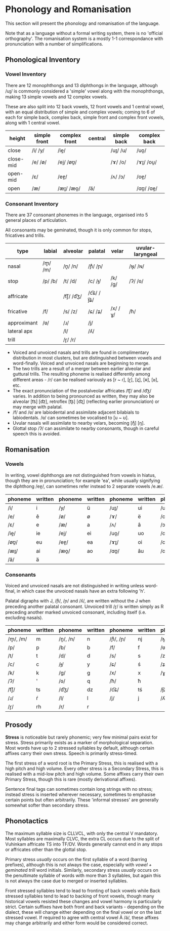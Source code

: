 # Phonology and Romanisation

This section will present the phonology and romanisation of the language.

Note that as a language without a formal writing system, there is no 'official orthography'.  The romanisation system is a mostly 1-1 correspondance with pronunciation with a number of simplifications.

## Phonological Inventory

### Vowel Inventory

There are 12 monophthongs and 13 diphthongs in the language, although /uɪ̯/ is commonly considered a 'simple' vowel along with the monophthongs, making 13 simple vowels and 12 complex vowels.  

These are also split into 12 back vowels, 12 front vowels and 1 central vowel, with an equal distribution of simple and complex vowels; coming to 6 of each for simple back, complex back, simple front and complex front vowels, along with 1 central vowel.

|height| simple front | complex front | central | simple back | complex back |
|---------|-------|---------|---|--------|---------|
|close    |/i/ /y/|/ie̯/     |   |/uɪ̯/ /u/|/uo̯/     |
|close-mid|/e/ /ø/|/ei̯/ /øʊ̯/|   |/ɤ/ /o/ |/ɤɪ̯/ /ou̯/|
|open-mid |/ɛ/    |/eɐ̯/     |   |/ʌ/ /ɔ/ |/oɐ̯/     |
|open     |/æ/    |/æɪ̯/ /æo̯/|/ä/|        |/ɑʊ̯/ /ɑe̯/|

### Consonant Inventory

There are 37 consonant phonemes in the language, organised into 5 general places of articulation.

All consonants may be geminated, though it is only common for stops, fricatives and trills.

|type       |labial |alveolar |palatal  |velar  |uvular-laryngeal|
|-----------|-------|---------|---------|-------|-------|
|nasal      |/m̥/ /m/|/n̥/ /n/  |/ɲ̊/ /ɲ/  |       |/ɴ̥/ /ɴ/|
|stop       |/p/ /b/|/t/ /d/  |/c/ /ɟ/  |/k/ /g/|/ʔ/ /ɢ/|
|affricate  |       |/t͡ʃ/ /d͡ʒ/|/c͡ɕ/ /ɟ͡ʑ/|       |       |
|fricative  |/f/    |/s/ /z/  |/ɕ/ /ʑ/  |/x/ /ɣ/|/ħ/    |
|approximant|/ʋ/    |/ɹ/      |/j/      |       |       |
|lateral apx|       |/l/      |/ʎ/      |       |       |
|trill      |       |/r̥/ /r/  |         |       |       |

- Voiced and unvoiced nasals and trills are found in complimentary distribution in most clusters, but are distinguished between vowels and word-finally.  Voiced and unvoiced nasals are beginning to merge.
- The two trills are a result of a merger between earlier alveolar and guttural trills.  The resulting phoneme is realised differently among different areas - /r/ can be realised variously as \[r ~ ɾ], \[ɽ], \[ʐ], \[ʀ], \[ʁ], etc.
- The exact pronunciation of the postalveolar affricates /t͡ʃ/ and /d͡ʒ/ varies.  In addition to being pronounced as written, they may also be alveolar \[t͡s] \[d͡z], retroflex \[t͡ʂ] \[d͡ʐ] (reflecting earlier pronunciation) or may merge with palatal.
- /f/ and /ʋ/ are labiodental and assimilate adjacent bilabials to labiodentals.  /ʋ/ can sometimes be vocalised to \[u ~ ʊ].
- Uvular nasals will assimilate to nearby velars, becoming \[ŋ̊] \[ŋ].
- Glottal stop /ʔ/ can assimilate to nearby consonants, though in careful speech this is avoided.

## Romanisation

### Vowels

In writing, vowel diphthongs are not distinguished from vowels in hiatus, though they are in pronunciation; for example 'ea', while usually signifying the diphthong /eɐ̯/, can sometimes refer instead to 2 separate vowels /e.æ/.

|phoneme|written|phoneme|written|phoneme|written|phoneme|written|
|-------|-------|-------|-------|-------|-------|-------|-------|
| /i/   | i     | /y/   | ü     | /uɪ̯/  | ui    | /u/   | u     |
| /e/   | ê     | /ø/   | ø     | /ɤ/   | ë     | /o/   | ô     |
| /ɛ/   | e     | /æ/   | a     | /ʌ/   | â     | /ɔ/   | o     |
| /ie̯/  | ie    | /ei̯/  | ei    | /uo̯/  | uo    | /ou̯/  | ou    |
| /øʊ̯/  | eu    | /eɐ̯/  | ea    | /ɤɪ̯/  | oi    | /oɐ̯/  | oa    |
| /æɪ̯/  | ai    | /æo̯/  | ao    | /ɑʊ̯/  | âu    | /ɑe̯/  | âe    |
| /ä/   | ä     |       |       |       |       |       |       |

### Consonants

Voiced and unvoiced nasals are not distinguished in writing unless word-final, in which case the unvoiced nasals have an extra following 'h'.

Palatal digraphs with J, /ɲ̊/, /ɲ/ and /ʎ/, are written without the J when preceding another palatal consonant.  Unvoiced trill /r̥/ is written simply as R preceding another marked unvoiced consonant, including itself (i.e. excluding nasals).

|phoneme |written|phoneme |written|phoneme |written|phoneme |written|
|--------|-------|--------|-------|--------|-------|--------|-------|
|/m̥/, /m/| m     |/n̥/, /n/| n     |/ɲ̊/, /ɲ/| nj    |/ɴ̥/, /ɴ/| ñ     |
| /p/    | p     | /b/    | b     | /f/    | f     | /ʋ/    | v     |
| /t/    | t     | /d/    | d     | /s/    | s     | /z/    | s     |
| /c/    | c     | /ɟ/    | y     | /ɕ/    | ś     | /ʑ/    | ź     |
| /k/    | k     | /g/    | g     | /x/    | x     | /ɣ/    | gh    |
| /ʔ/    | '     | /ɢ/    | q     | /ħ/    | ħ     |        |       |
| /t͡ʃ/   | ts    | /d͡ʒ/   | dz    | /c͡ɕ/   | tś    | /ɟ͡ʑ/   | dź    |
| /ɹ/    | ŕ     | /l/    | l     | /j/    | j     | /ʎ/    | lj    |
| /r̥/    | rh    | /r/    | r     |        |       |        |       |

## Prosody

**Stress** is noticeable but rarely phonemic; very few minimal pairs exist for stress.  Stress primarily exists as a marker of morphological separation.  Most words have up to 2 stressed syllables by default, although certain affixes carry their own stress.  Speech is primarily stress-timed.

The first stress of a word root is the Primary Stress, this is realised with a high pitch and high volume.  Every other stress is a Secondary Stress, this is realised with a mid-low pitch and high volume.  Some affixes carry their own Primary Stress, though this is rare (mostly derivational affixes).

Sentence final tags can sometimes contain long strings with no stress; instead stress is inserted wherever necessary, sometimes to emphasise certain points but often arbitrarily.  These 'informal stresses' are generally somewhat softer than secondary stress.

## Phonotactics

The maximum syllable size is CLLVCL, with only the central V mandatory.  Most syllables are maximally CLVC, the extra CL occurs due to the split of Vuhinkam affricate TS into TF/DV.  Words generally cannot end in any stops or affricates other than the glottal stop.

Primary stress *usually* occurs on the first syllable of a word (barring prefixes), although this is not always the case, especially with *vowel + geminated trill* word initials.  Similarly, secondary stress *usually* occurs on the penultimate syllable of words with more than 3 syllables, but again this is not always the case due to merged or inserted syllables.

Front stressed syllables tend to lead to fronting of back vowels while Back stressed syllables tend to lead to backing of front vowels, though many historical vowels resisted these changes and vowel harmony is particularly strict.  Certain suffixes have both front and back variants - depending on the dialect, these will change either depending on the final vowel or on the last stressed vowel.  If required to agree with central vowel Ä /ä/, these affixes may change arbitrarily and either form would be considered correct.
